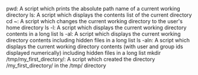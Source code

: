 pwd: A script which prints the absolute path name of a current working directory
ls: A script which displays the contents list of the current directory
cd ~: A script which changes the current working directory to the user's home directory
ls -l: A script which displays the current working directory contents in a long list
ls -al: A script which displays the current working directory contents including hidden files in a long list
ls -aln: A script which displays the current working directory contents (with user and group ids displayed numerically) including hidden files in a long list
mkdir /tmp/my_first_directory/: A script which created the directory /my_first_directory/ in the /tmp/ directory
